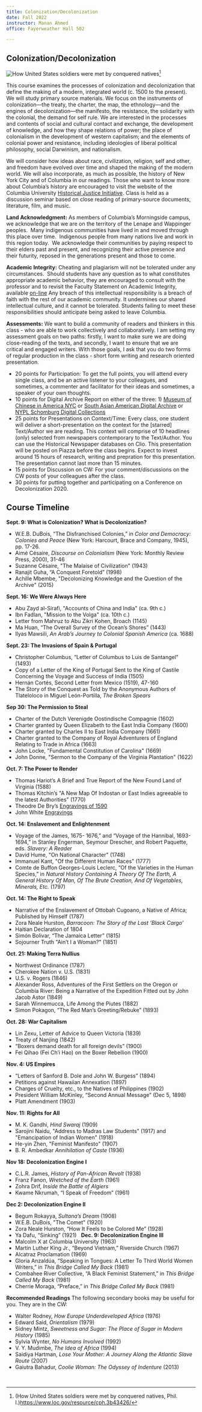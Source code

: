 ```yaml
---
title: Colonization/Decolonization
date: Fall 2022
instructor: Manan Ahmed
office: Fayerweather Hall 502

---
```

## Colonization/Decolonization

![How United States soldiers were met by conquered natives](images/Col_DeCol_cover.jpg)[^1]


This course examines the processes of colonization and decolonization that define the making of a modern, integrated world (c. 1500 to the present). We will study primary source materials.  We focus on the instruments of colonization—the treaty, the charter, the map, the ethnology—and the engines of decolonization—the manifesto, the resistance, the solidarity with the colonial, the demand for self rule. We are interested in the processes and contents of social and cultural contact and exchange, the development of knowledge, and how they shape relations of power; the place of colonialism in the development of western capitalism; and the elements of colonial power and resistance, including ideologies of liberal political philosophy, social Darwinism, and nationalism.  

We will consider how ideas about race, civilization, religion, self and other, and freedom have evolved over time and shaped the making of the modern world. We will also incorporate, as much as possible, the history of New York City and of Columbia in our readings.  Those who want to know more about Columbia’s history are encouraged to visit the website of the Columbia University [Historical Justice Initiative](https://www.cuhistorytour.com). Class is held as a discussion seminar based on close reading of primary-source documents, literature, film, and music.

**Land Acknowledgment:** As members of Columbia’s Morningside campus, we acknowledge that we are on the territory of the Lenape and Wappinger peoples.  Many indigenous communities have lived in and moved through this place over time.  Indigenous people from many nations live and work in this region today.  We acknowledge their communities by paying respect to their elders past and present, and recognizing their active presence and their futurity, reposed in the generations present and those to come.

**Academic Integrity:** Cheating and plagiarism will not be tolerated under any circumstances.  Should students have any question as to what constitutes appropriate academic behavior, they are encouraged to consult with the professor and to revisit the Faculty Statement on Academic Integrity, available [on-line](https://www.college.columbia.edu/academics/integrity-statement) Any breach of this intellectual responsibility is a breach of faith with the rest of our academic community. It undermines our shared intellectual culture, and it cannot be tolerated. Students failing to meet these responsibilities should anticipate being asked to leave Columbia.

**Assessments:** We want to build a community of readers and thinkers in this class - who are able to work collectively and collaboratively. I am setting my assessment goals on two paths: firstly, I want to make sure we are doing close-reading of the texts, and secondly, I want to ensure that we are critical and engaged writers. With those goals, I ask that you do two forms of regular production in the class - short form writing and research oriented presentation.

* 20 points for Participation: To get the full points, you will attend every single class, and be an active listener to your colleagues, and sometimes, a commenter and facilitator for their ideas and sometimes, a speaker of your own thoughts.
* 10 points for Digital Archive Report on either of the three: 1) [Museum of Chinese in America NYC](https://www.mocanyc.org/) or [South Asian American Digital Archive](https://www.saada.org/) or [NYPL Schomburg Digital Collections](https://www.nypl.org/about/locations/schomburg/digital-schomburg/online-exhibitions)
* 25 points for Presentations on Context/Time: Every class, one student will deliver a short-presentation on the context for the [starred] Text/Author we are reading. This context will comprise of 10 headlines (only) selected from newspapers contemporary to the Text/Author. You can use the Historical Newspaper databases on Clio. This presentation will be posted on Piazza before the class begins. Expect to invest around 15 hours of research, writing and prepration for this presentation. The presentation cannot last more than 15 minutes.
* 15 points for Discussion on CW: For your comment/discussions on the CW posts of your colleagues after the class.
* 30 points for putting together and participating on a Conference on Decolonization 2020.


## Course Timeline

**Sept. 9: What is Colonization? What is Decolonization?**
* W.E.B. DuBois, “The Disfranchised Colonies,” in *Color and Democracy: Colonies and Peace* (New York: Harcourt, Brace and Company, 1945), pp. 17-26.
* Aimé Césaire, *Discourse on Colonialism* (New York: Monthly Review Press, 2000), 31-46
* Suzanne Césaire, "The Malaise of Civilization" (1943)
* Ranajit Guha, “A Conquest Foretold” (1998)
* Achille Mbembe, "Decolonizing Knowledge and the Question of the Archive" (2015)

**Sept. 16: We Were Always Here**
* Abu Zayd al-Sirafi, "Accounts of China and India" (ca. 9th c.)
* Ibn Fadlan, "Mission to the Volga" (ca. 10th c.)
* Letter from Mahruz to Abu Zikri Kohen, Broach (1145)
* Ma Huan, “The Overall Survey of the Ocean’s Shores” (1443)
* Ilyas Mawsili, *An Arab’s Journey to Colonial Spanish America* (ca. 1688)

**Sept. 23: The Invasions of Spain & Portugal**
* Christopher Columbus, “Letter of Columbus to Luis de Santangel” (1493) 
* Copy of a Letter of the King of Portugal Sent to the King of Castile Concerning the Voyage and Success of India (1505)
* Hernán Cortés, Second Letter from Mexico (1519), 47-160
* The Story of the Conquest as Told by the Anonymous Authors of Tlateloloco in Miguel León-Portilla, *The Broken Spears*

**Sep 30: The Permission to Steal**
* Charter of the Dutch Verenigde Oostindische Compagnie (1602)
* Charter granted by Queen Elizabeth to the East India Company (1600)
* Charter granted by Charles II to East India Company (1661)
* Charter granted to the Company of Royal Adventurers of England Relating to Trade in Africa (1663)
* John Locke, "Fundamental Constitution of Carolina" (1669)
* John Donne, "Sermon to the Company of the Virginia Plantation" (1622)

**Oct. 7: The Power to Render**
* Thomas Hariot’s A Brief and True Report of the New Found Land of Virginia (1588)
* Thomas Kitchin’s "A New Map Of Indostan or East Indies agreeable to the latest Authorities" (1770)
* Theodre De Bry’s [Engravings of 1590](https://dc.lib.unc.edu/cdm/search/collection/debry)
* John White [Engravings](http://www.virtualjamestown.org/images/white_debry_html/jamestown.html)

**Oct. 14: Enslavement and Enlightenment**
* Voyage of the James, 1675- 1676,” and “Voyage of the Hannibal, 1693-1694,” in Stanley Engerman, Seymour Drescher, and Robert Paquette, eds. *Slavery: A Reader*
* David Hume, "On National Character" (1748)
* Immanuel Kant, "Of the Different Human Races" (1777)
* Comte de Buffon Georges-Louis Leclerc, “Of the Varieties in the Human Species,” in *Natural History Containing A Theory Of The Earth, A General History Of Man, Of The Brute Creation, And Of Vegetables, Minerals, Etc.* (1797)

**Oct. 14: The Right to Speak**
* Narrative of the Enslavement of Ottobah Cugoano, a Native of Africa; Published by Himself (1787)
* Zora Neale Hurston, *Barracoon: The Story of the Last ‘Black Cargo’*
* Haitian Declaration of 1804
* Simón Bolivar, “The Jamaica Letter” (1815)
* Sojourner Truth "Ain’t I a Woman?" (1851)

**Oct. 21: Making Terra Nullius**
* Northwest Ordinance (1787)
* Cherokee Nation v. U.S. (1831)
* U.S. v. Rogers (1846)
* Alexander Ross, Adventures of the First Settlers on the Oregon or Columbia River: Being a Narrative of the Expedition Fitted out by John Jacob Astor (1849)
* Sarah Winnemucca, Life Among the Piutes (1882)
* Simon Pokagon, “The Red Man’s Greeting/Rebuke” (1893)

**Oct. 28: War Capitalism**
* Lin Zexu, Letter of Advice to Queen Victoria (1839)
* Treaty of Nanjing (1842)
* “Boxers demand death for all foreign devils” (1900)
* Fei Qihao (Fei Ch’i Hao) on the Boxer Rebellion (1900)

**Nov. 4: US Empires**
* “Letters of Sanford B. Dole and John W. Burgess” (1894)
* Petitions against Hawaiian Annexation (1897)
* Charges of Cruelty, etc., to the Natives of Philippines (1902)
* President William McKinley, “Second Annual Message” (Dec 5, 1898)
* Platt Amendment (1903)

**Nov. 11: Rights for All**
* M. K. Gandhi, *Hind Swaraj* (1909)
* Sarojini Naidu, "Address to Madras Law Students" (1917) and "Emancipation of Indian Women" (1918)
* He-yin Zhen, "Feminist Manifesto" (1907)
* B. R. Ambedkar *Annihilation of Caste* (1936)

**Nov 18: Decolonization Engine I**
* C.L.R. James, *History of Pan-African Revolt* (1938)
* Franz Fanon, *Wretched of the Earth* (1961)
* Zohra Drif, *Inside the Battle of Algiers*
* Kwame Nkrumah, “I Speak of Freedom” (1961)

**Dec 2: Decolonization Engine II**
* Begum Rokayya, *Sultana’s Dream* (1908)
* W.E.B. DuBois, "The Comet" (1920)
* Zora Neale Hurston, “How It Feels to be Colored Me” (1928)
* Ya Dafu, “Sinking” (1921)
 
**Dec. 9: Decolonization Engine III**
* Malcolm X at Columbia University (1963)
* Martin Luther King Jr., “Beyond Vietnam,” Riverside Church (1967)
* Alcatraz Proclamation (1969)
* Gloria Anzaldúa, “Speaking in Tongues: A Letter To Third World Women Writers,” in *This Bridge Called My Back* (1981)
* Combahee River Collective, “A Black Feminist Statement,” in *This Bridge Called My Back* (1981)
* Cherrie Moraga, “Preface,” in *This Bridge Called My Back* (1981)

**Recommended Readings**
The following secondary books may be useful for you. They are in the CW:
* Walter Rodney, *How Europe Underdeveloped Africa* (1976)
* Edward Said, *Orientalism* (1979)
* Sidney Mintz, *Sweetness and Sugar: The Place of Sugar in Modern History* (1985)
* Sylvia Wynter, *No Humans Involved* (1992)
* V. Y. Mudimbe, *The Idea of Africa* (1994)
* Saidiya Hartman, *Lose Your Mother: A Journey Along the Atlantic Slave Route* (2007)
* Gaiutra Bahadur, *Coolie Woman: The Odyssey of Indenture* (2013)

[^1]: (How United States soldiers were met by conquered natives, Phil. I.)https://www.loc.gov/resource/cph.3b43426/

 
